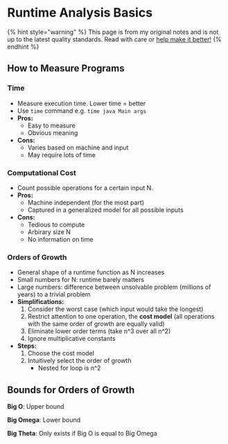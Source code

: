 # Runtime Analysis Basics

{% hint style="warning" %}
This page is from my original notes and is not up to the latest quality standards. Read with care or [help make it better!](https://github.com/64bitpandas/cs61b-notes/pulls)
{% endhint %}

## How to Measure Programs

### Time

* Measure execution time. Lower time = better
* Use `time` command e.g. `time java Main args`
* **Pros:**
  * Easy to measure
  * Obvious meaning
* **Cons:**
  * Varies based on machine and input
  * May require lots of time

### Computational Cost

* Count possible operations for a certain input N.
* **Pros:**
  * Machine independent \(for the most part\)
  * Captured in a generalized model for all possible inputs
* **Cons:**
  * Tedious to compute
  * Arbirary size N
  * No information on time

### Orders of Growth

* General shape of a runtime function as N increases
* Small numbers for N: runtime barely matters
* Large numbers: difference between unsolvable problem \(millions of years\) to a trivial problem
* **Simplifications:**
  1. Consider the worst case \(which input would take the longest\)
  2. Restrict attention to one operation, the **cost model** \(all operations with the same order of growth are equally valid\)
  3. Eliminate lower order terms \(take n^3 over all n^2\)
  4. Ignore multiplicative constants
* **Steps:**
  1. Choose the cost model
  2. Intuitively select the order of growth
     * Nested for loop is n^2

## Bounds for Orders of Growth

**Big O**: Upper bound

**Big Omega**: Lower bound

**Big Theta**: Only exists if Big O is equal to Big Omega

